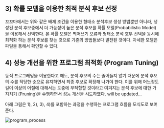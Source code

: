 ## 3) 확률 모델을 이용한 최적 분석 후보 선정

꼬꼬마에서는 위와 같은 배제 조건을 이용한 형태소 분석후보 생성 방법뿐만 아니라, 생성된 분석 후보중에서 더 가능성이 높은 분석 후보를 확률 모델(Probabilistic Model)을 이용해서 선택한다. 본 확률 모델은 띄어쓰기 오류와 형태소 분석 호부 선택을 동시에 최적화 하는 분석 후보를 찾는 것으로 기존의 방법들보다 발전된 것이다. 자세한 모델은 파일을 통해서 확인할 수 있다.

## 4) 성능 개선을 위한 프로그램 최적화 (Program Tuning)

동적 프로그래밍을 이용한다고 해도, 분석 후보의 수는 줄어들지 않기 때문에 분석 후보의 수를 적당한 순으로 유지하면서 최종 후보로 확장해 나가야 한다. 이를 위해 어느정도 길이 이상의 어절에 대해서는 도중에 부적합할 것이라고 여겨지는 분석 후보에 대한 가지치기 (Pruning)을 수행하면서 성능 개선을 시도하였다. will be updated...

아래 그림은 1), 2), 3), 4)를 포함하는 과정을 수행하는 프로그램 흐름을 모식도로 보여준다.



![program_process](https://user-images.githubusercontent.com/38908080/49131024-d3538c00-f319-11e8-9553-fbaaa1d27a26.png)

